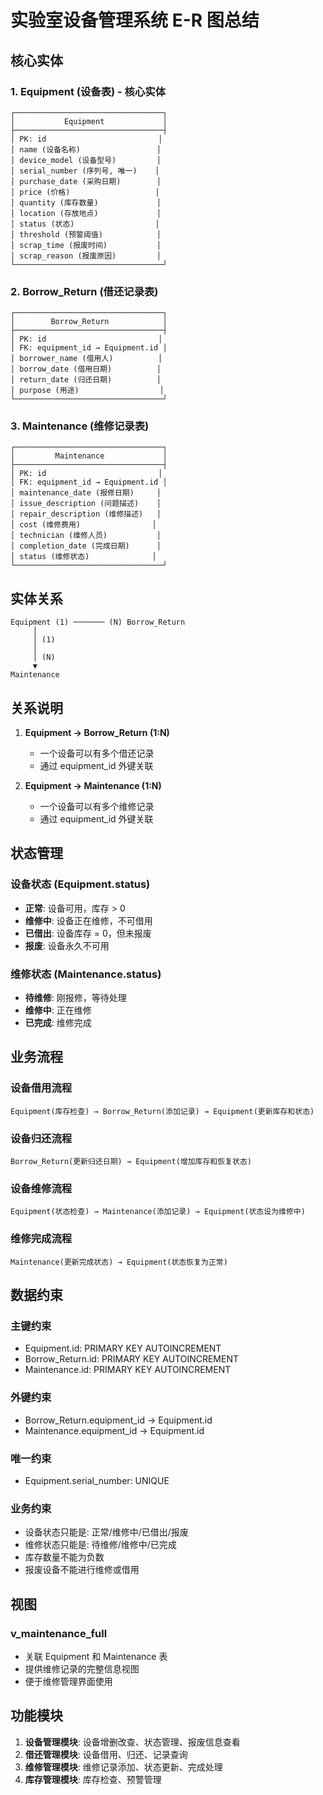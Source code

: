 # 实验室设备管理系统 E-R 图总结

## 核心实体

### 1. Equipment (设备表) - 核心实体
```
┌─────────────────────────────────┐
│           Equipment             │
├─────────────────────────────────┤
│ PK: id                         │
│ name (设备名称)                 │
│ device_model (设备型号)         │
│ serial_number (序列号, 唯一)    │
│ purchase_date (采购日期)        │
│ price (价格)                   │
│ quantity (库存数量)             │
│ location (存放地点)             │
│ status (状态)                  │
│ threshold (预警阈值)            │
│ scrap_time (报废时间)           │
│ scrap_reason (报废原因)         │
└─────────────────────────────────┘
```

### 2. Borrow_Return (借还记录表)
```
┌─────────────────────────────────┐
│        Borrow_Return            │
├─────────────────────────────────┤
│ PK: id                         │
│ FK: equipment_id → Equipment.id │
│ borrower_name (借用人)          │
│ borrow_date (借用日期)          │
│ return_date (归还日期)          │
│ purpose (用途)                  │
└─────────────────────────────────┘
```

### 3. Maintenance (维修记录表)
```
┌─────────────────────────────────┐
│         Maintenance             │
├─────────────────────────────────┤
│ PK: id                         │
│ FK: equipment_id → Equipment.id │
│ maintenance_date (报修日期)     │
│ issue_description (问题描述)    │
│ repair_description (维修描述)   │
│ cost (维修费用)                │
│ technician (维修人员)           │
│ completion_date (完成日期)      │
│ status (维修状态)              │
└─────────────────────────────────┘
```

## 实体关系

```
Equipment (1) ─────── (N) Borrow_Return
     │
     │ (1)
     │
     │ (N)
     ▼
Maintenance
```

## 关系说明

1. **Equipment → Borrow_Return (1:N)**
   - 一个设备可以有多个借还记录
   - 通过 equipment_id 外键关联

2. **Equipment → Maintenance (1:N)**
   - 一个设备可以有多个维修记录
   - 通过 equipment_id 外键关联

## 状态管理

### 设备状态 (Equipment.status)
- **正常**: 设备可用，库存 > 0
- **维修中**: 设备正在维修，不可借用
- **已借出**: 设备库存 = 0，但未报废
- **报废**: 设备永久不可用

### 维修状态 (Maintenance.status)
- **待维修**: 刚报修，等待处理
- **维修中**: 正在维修
- **已完成**: 维修完成

## 业务流程

### 设备借用流程
```
Equipment(库存检查) → Borrow_Return(添加记录) → Equipment(更新库存和状态)
```

### 设备归还流程
```
Borrow_Return(更新归还日期) → Equipment(增加库存和恢复状态)
```

### 设备维修流程
```
Equipment(状态检查) → Maintenance(添加记录) → Equipment(状态设为维修中)
```

### 维修完成流程
```
Maintenance(更新完成状态) → Equipment(状态恢复为正常)
```

## 数据约束

### 主键约束
- Equipment.id: PRIMARY KEY AUTOINCREMENT
- Borrow_Return.id: PRIMARY KEY AUTOINCREMENT
- Maintenance.id: PRIMARY KEY AUTOINCREMENT

### 外键约束
- Borrow_Return.equipment_id → Equipment.id
- Maintenance.equipment_id → Equipment.id

### 唯一约束
- Equipment.serial_number: UNIQUE

### 业务约束
- 设备状态只能是: 正常/维修中/已借出/报废
- 维修状态只能是: 待维修/维修中/已完成
- 库存数量不能为负数
- 报废设备不能进行维修或借用

## 视图

### v_maintenance_full
- 关联 Equipment 和 Maintenance 表
- 提供维修记录的完整信息视图
- 便于维修管理界面使用

## 功能模块

1. **设备管理模块**: 设备增删改查、状态管理、报废信息查看
2. **借还管理模块**: 设备借用、归还、记录查询
3. **维修管理模块**: 维修记录添加、状态更新、完成处理
4. **库存管理模块**: 库存检查、预警管理 